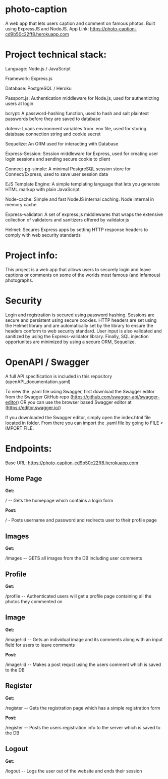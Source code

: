 # photo-caption
A web app that lets users caption and comment on famous photos. Built using ExpressJS and NodeJS.
App Link: https://photo-caption-cd9b50c22ff8.herokuapp.com

# Project technical stack:

Language: Node.js / JavaScript

Framework: Express.js

Database: PostgreSQL / Heroku

Passport.js: Authentication middleware for Node.js, used for authenticting users at login

bcrypt: A password-hashing function, used to hash and salt plaintext passwords before they are saved to database

dotenv: Loads environment variables from .env file, used for storing database connection string and cookie secret

Sequelize: An ORM used for interacting with Database

Express-Session: Session middleware for Express, used for creating user login sessions and sending secure cookie to client

Connect-pg-simple: A minimal PostgreSQL session store for Connect/Express, used to save user session data

EJS Template Engine: A simple templating language that lets you generate HTML markup with plain JavaScript

Node-cache: Simple and fast NodeJS internal caching. Node internal in memory cache.

Express-validator: A set of express.js middlewares that wraps the extensive collection of validators and sanitizers offered by validator.js

Helmet: Secures Express apps by setting HTTP response headers to comply with web security standards

# Project info:
This project is a web app that allows users to securely login and leave captions or comments on some of the worlds most famous (and infamous) photographs.


# Security
Login and registration is secured using password hashing. Sessions are secure and persistent using secure cookies. HTTP headers are set using the Helmet library and are automatically set by the library to ensure the headers conform to web security standard. User input is also validated and sanitized by using the Express-validator library. Finally, SQL injection opportunites are minimized by using a secure ORM, Sequelize.


# OpenAPI / Swagger
A full API specification is included in this repository (openAPI_documentation.yaml)

To view the .yaml file using Swagger, first download the Swagger editor from the Swagger GitHub repo (https://github.com/swagger-api/swagger-editor) OR you can use the browser based Swagger editor at (https://editor.swagger.io/)

If you downloaded the Swagger editor, simply open the index.html file located in folder. From there you can import the .yaml file by going to FILE > IMPORT FILE.

# Endpoints:


Base URL: https://photo-caption-cd9b50c22ff8.herokuapp.com

Home Page
------
**Get:**
  
/ -- Gets the homepage which contains a login form


**Post:**
  
/ - Posts username and password and redirects user to their profile page


Images
-----------
**Get:**
  
/images -- GETS all images from the DB including user comments


Profile
-----------
**Get:**

/profile -- Authenticated users will get a profile page containing all the photos they commented on


Image
-----------
**Get:**

/image/:id -- Gets an individual image and its comments along with an input field for users to leave comments

**Post:**

/image/:id -- Makes a post requst using the users comment which is saved to the DB


Register
-----------
**Get:**

/register -- Gets the registration page which has a simple registration form

**Post:**

/register -- Posts the users registration info to the server which is saved to the DB


Logout
-----------
**Get:**

/logout -- Logs the user out of the website and ends their session

